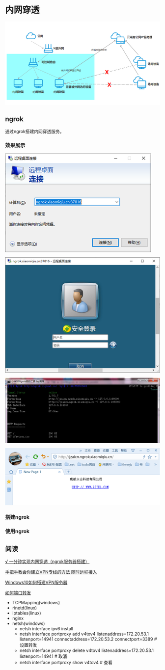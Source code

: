 # 内网穿透

![内网穿透原理](./内网穿透/内网穿透原理.png "内网穿透原理")

## ngrok

通过ngrok搭建内网穿透服务。

### 效果展示

![远程连接](./内网穿透/远程连接.png "远程连接")

![远程连接ok](./内网穿透/远程连接ok.png "远程连接ok")

![远程网站](./内网穿透/远程网站.png "远程网站")

![远程网站ok](./内网穿透/远程网站ok.png "远程网站ok")

### 搭建ngrok

### 使用ngrok

## 阅读

[√ 一分钟实现内网穿透（ngrok服务器搭建）](https://blog.csdn.net/zhangguo5/article/details/77848658)

[手把手教会你建立VPN专线的方法 随时远程接入](https://tech.hqew.com/news_1776723)

[Windows10如何搭建VPN服务器](https://jingyan.baidu.com/article/e9fb46e120d0aa7521f76624.html)

[如何端口转发](https://jingyan.baidu.com/article/624e7459548b9634e8ba5a93.html)

- TCPMapping(windows)
- rinetd(linux)
- iptables(linux)
- nginx
- netsh(windows)
  - netsh interface ipv6 install
  - netsh interface portproxy add v4tov4 listenaddress=172.20.53.1 listenport=14941 connectaddress=172.20.53.2 connectport=3389 # 设置转发
  - netsh interface portproxy delete v4tov4 listenaddress=172.20.53.1 listenport=14941 # 取消
  - netsh interface portproxy show v4tov4 # 查看
